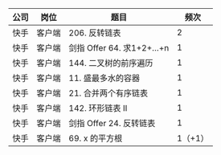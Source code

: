 | 公司 | 岗位  | 题目                        | 频次 |
|----|-----|---------------------------|----|
| 快手 | 客户端 | 206\. 反转链表                | 2  |
| 快手 | 客户端 | 剑指 Offer 64\. 求1\+2\+…\+n | 1  |
| 快手 | 客户端 | 144\. 二叉树的前序遍历            | 1  |
| 快手 | 客户端 | 11\. 盛最多水的容器              | 1  |
| 快手 | 客户端 | 21\. 合并两个有序链表             | 1  |
| 快手 | 客户端 | 142\. 环形链表 II             | 1  |
| 快手 | 客户端 | 剑指 Offer 24\. 反转链表        | 1  |
| 快手 | 客户端 | 69. x 的平方根        | 1（+1）  |

